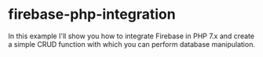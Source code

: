 # firebase-php-integration
In this example I'll show you how to integrate Firebase in PHP 7.x and create a simple CRUD function with which you can perform database manipulation.
